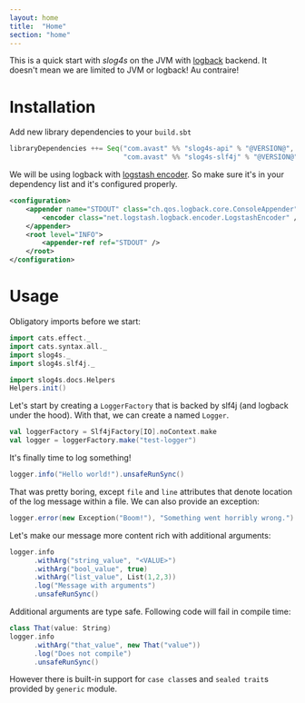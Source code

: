 ```yaml
---
layout: home
title:  "Home"
section: "home"
---
```


This is a quick start with *slog4s* on the JVM with [logback](http://logback.qos.ch/) backend. It doesn't 
mean we are limited to JVM or logback! Au contraire!

# Installation

Add new library dependencies to your `build.sbt` 

```scala
libraryDependencies ++= Seq("com.avast" %% "slog4s-api" % "@VERSION@", 
                            "com.avast" %% "slog4s-slf4j" % "@VERSION@")
```

We will be using logback with [logstash encoder](https://github.com/logstash/logstash-logback-encoder). So make sure 
it's in your dependency list and it's configured properly.

```xml
<configuration>
    <appender name="STDOUT" class="ch.qos.logback.core.ConsoleAppender">
        <encoder class="net.logstash.logback.encoder.LogstashEncoder" />
    </appender>
    <root level="INFO">
        <appender-ref ref="STDOUT" />
    </root>
</configuration>
```

# Usage

Obligatory imports before we start:
```scala mdoc
import cats.effect._
import cats.syntax.all._
import slog4s._
import slog4s.slf4j._
``` 

```scala mdoc:invisible
import slog4s.docs.Helpers
Helpers.init()
```


Let's start by creating a `LoggerFactory` that is backed by slf4j (and logback under the hood). With that, we
can create a named `Logger`.

```scala mdoc
val loggerFactory = Slf4jFactory[IO].noContext.make
val logger = loggerFactory.make("test-logger")
``` 

It's finally time to log something!

```scala mdoc:evallog
logger.info("Hello world!").unsafeRunSync()
```

That was pretty boring, except `file` and `line` attributes that denote location of the log message within a file. 
We can also provide an exception:

```scala mdoc:evallog
logger.error(new Exception("Boom!"), "Something went horribly wrong.").unsafeRunSync()
```

Let's make our message more content rich with additional arguments:

```scala mdoc:evallog
logger.info
      .withArg("string_value", "<VALUE>")
      .withArg("bool_value", true)
      .withArg("list_value", List(1,2,3))
      .log("Message with arguments")
      .unsafeRunSync()
``` 

Additional arguments are type safe. Following code will fail in compile time:

```scala mdoc:fail
class That(value: String)
logger.info
      .withArg("that_value", new That("value"))
      .log("Does not compile")
      .unsafeRunSync()
```

However there is built-in support for `case class`es and `sealed trait`s provided by `generic` module.
